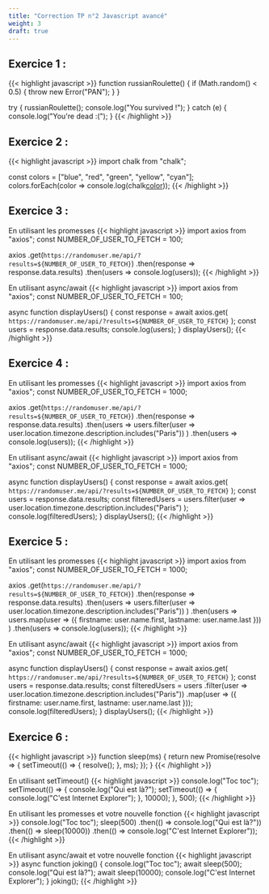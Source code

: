 ```yaml
---
title: "Correction TP n°2 Javascript avancé"
weight: 3
draft: true
---
```


## Exercice 1 :

{{< highlight javascript >}}
function russianRoulette() {
  if (Math.random() < 0.5) {
    throw new Error("PAN");
  }
}

try {
  russianRoulette();
  console.log("You survived !");
} catch (e) {
  console.log("You're dead :(");
}
{{< /highlight >}}

## Exercice 2 :

{{< highlight javascript >}}
import chalk from "chalk";

const colors = ["blue", "red", "green", "yellow", "cyan"];
colors.forEach(color => console.log(chalk[color](color)));
{{< /highlight >}}

## Exercice 3 : 

En utilisant les promesses
{{< highlight javascript >}}
import axios from "axios";
const NUMBER_OF_USER_TO_FETCH = 100;

axios
  .get(`https://randomuser.me/api/?results=${NUMBER_OF_USER_TO_FETCH}`)
  .then(response => response.data.results)
  .then(users => console.log(users));
{{< /highlight >}}

En utilisant async/await
{{< highlight javascript >}}
import axios from "axios";
const NUMBER_OF_USER_TO_FETCH = 100;

async function displayUsers() {
  const response = await axios.get(
    `https://randomuser.me/api/?results=${NUMBER_OF_USER_TO_FETCH}`
  );
  const users = response.data.results;
  console.log(users);
}
displayUsers();
{{< /highlight >}}

## Exercice 4 : 

En utilisant les promesses
{{< highlight javascript >}}
import axios from "axios";
const NUMBER_OF_USER_TO_FETCH = 1000;

axios
  .get(`https://randomuser.me/api/?results=${NUMBER_OF_USER_TO_FETCH}`)
  .then(response => response.data.results)
  .then(users =>
    users.filter(user => user.location.timezone.description.includes("Paris"))
  )
  .then(users => console.log(users));
{{< /highlight >}}

En utilisant async/await
{{< highlight javascript >}}
import axios from "axios";
const NUMBER_OF_USER_TO_FETCH = 1000;

async function displayUsers() {
  const response = await axios.get(
    `https://randomuser.me/api/?results=${NUMBER_OF_USER_TO_FETCH}`
  );
  const users = response.data.results;
  const filteredUsers = users.filter(user =>
    user.location.timezone.description.includes("Paris")
  );
  console.log(filteredUsers);
}
displayUsers();
{{< /highlight >}}

## Exercice 5 : 

En utilisant les promesses
{{< highlight javascript >}}
import axios from "axios";
const NUMBER_OF_USER_TO_FETCH = 1000;

axios
  .get(`https://randomuser.me/api/?results=${NUMBER_OF_USER_TO_FETCH}`)
  .then(response => response.data.results)
  .then(users =>
    users.filter(user => user.location.timezone.description.includes("Paris"))
  )
  .then(users =>
    users.map(user => ({
      firstname: user.name.first,
      lastname: user.name.last
    }))
  )
  .then(users => console.log(users));
{{< /highlight >}}

En utilisant async/await
{{< highlight javascript >}}
import axios from "axios";
const NUMBER_OF_USER_TO_FETCH = 1000;

async function displayUsers() {
  const response = await axios.get(
    `https://randomuser.me/api/?results=${NUMBER_OF_USER_TO_FETCH}`
  );
  const users = response.data.results;
  const filteredUsers = users
    .filter(user => user.location.timezone.description.includes("Paris"))
    .map(user => ({
      firstname: user.name.first,
      lastname: user.name.last
    }));
  console.log(filteredUsers);
}
displayUsers();
{{< /highlight >}}

## Exercice 6 : 

{{< highlight javascript >}}
function sleep(ms) {
  return new Promise(resolve => {
    setTimeout(() => {
      resolve();
    }, ms);
  });
}
{{< /highlight >}}
 
En utilisant setTimeout()
{{< highlight javascript >}}
console.log("Toc toc");
setTimeout(() => {
  console.log("Qui est là?");
  setTimeout(() => {
    console.log("C'est Internet Explorer");
  }, 10000);
}, 500);
{{< /highlight >}}

En utilisant les promesses et votre nouvelle fonction
{{< highlight javascript >}}
console.log("Toc toc");
sleep(500)
  .then(() => console.log("Qui est là?"))
  .then(() => sleep(10000))
  .then(() => console.log("C'est Internet Explorer"));
{{< /highlight >}}

En utilisant async/await et votre nouvelle fonction
{{< highlight javascript >}}
async function joking() {
  console.log("Toc toc");
  await sleep(500);
  console.log("Qui est là?");
  await sleep(10000);
  console.log("C'est Internet Explorer");
}
joking();
{{< /highlight >}}
